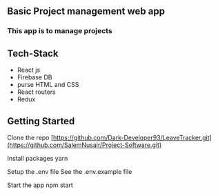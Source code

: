 ## Basic Project management web app
### This app is to manage projects
## Tech-Stack
- React js
- Firebase DB
- purse HTML and CSS
- React routers
- Redux
## Getting Started
Clone the repo
[https://github.com/Dark-Developer93/LeaveTracker.git](https://github.com/SalemNusair/Project-Software.git)

Install packages yarn

Setup the .env file
See the .env.example file

Start the app
npm start
